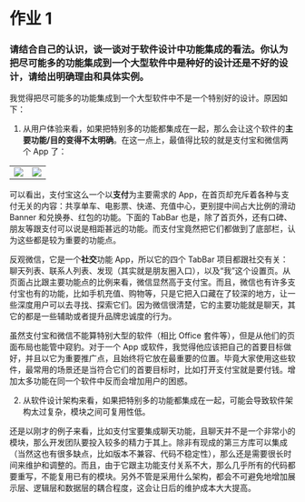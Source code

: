 # 作业 1

### 请结合自己的认识，谈一谈对于软件设计中功能集成的看法。你认为把尽可能多的功能集成到一个大型软件中是种好的设计还是不好的设计，请给出明确理由和具体实例。

我觉得把尽可能多的功能集成到一个大型软件中不是一个特别好的设计。原因如下：

1. 从用户体验来看，如果把特别多的功能都集成在一起，那么会让这个软件的**主要功能/目的变得不太明确**。在这一点上，最值得比较的就是支付宝和微信两个 App 了：
<table>
    <td>
        <img src="https://ws3.sinaimg.cn/large/006tKfTcgy1fnfbgs2cxnj30v91voke7.jpg" style="display: inline-block" />    
    </td>
    <td>
        <img src="https://ws1.sinaimg.cn/large/006tKfTcgy1fnfbgqv8ajj30v91vo47e.jpg" style="display: inline-block" />    
    </td>
</table>

可以看出，支付宝这么一个以**支付**为主要需求的 App，在首页却充斥着各种与支付无关的内容：共享单车、电影票、快递、充值中心，更别提中间占大比例的滑动 Banner 和兑换券、红包的功能。下面的 TabBar 也是，除了首页外，还有口碑、朋友等跟支付可以说是相距甚远的功能。而支付宝竟然把它们都做到了底部栏，认为这些都是较为重要的功能点。
  
反观微信，它是一个**社交**功能 App，所以它的四个 TabBar 项目都跟社交有关：聊天列表、联系人列表、发现（其实就是朋友圈入口），以及“我”这个设置页。从页面占比跟主要功能点的比例来看，微信显然高于支付宝。而且，微信也有许多支付宝也有的功能，比如手机充值、购物等，只是它把入口藏在了较深的地方，让一些深度用户可以去寻找、探索它们。因为微信很清楚，它的主要功能就是聊天，其它的都是一些辅助或者提升品牌忠诚度的行为。
    
虽然支付宝和微信不能算特别大型的软件（相比 Office 套件等），但是从他们的页面布局也能管中窥豹。对于一个 App 或软件，我觉得他应该把自己的首要目标做好，并且以它为重要推广点，且始终将它放在最重要的位置。毕竟大家使用这些软件，最常用的场景还是当符合它们的首要目标时，比如打开支付宝就是要付钱。增加太多功能在同一个软件中反而会增加用户的困惑。

2. 从软件设计架构来看，如果把特别多的功能都集成在一起，可能会导致软件架构太过复杂，模块之间可复用性低。

还是以刚才的例子来看，比如支付宝要集成聊天功能，且聊天并不是一个非常小的模块，那么开发团队要投入较多的精力于其上。除非有现成的第三方库可以集成（当然这也有很多缺点，比如版本不兼容、代码不稳定性），那么还是需要很长时间来维护和调整的。而且，由于它跟主功能支付关系不大，那么几乎所有的代码都要重写，不能复用已有的模块。另外不管是采用什么架构，都会不可避免地增加展示层、逻辑层和数据层的耦合程度，这会让日后的维护成本大大提高。

